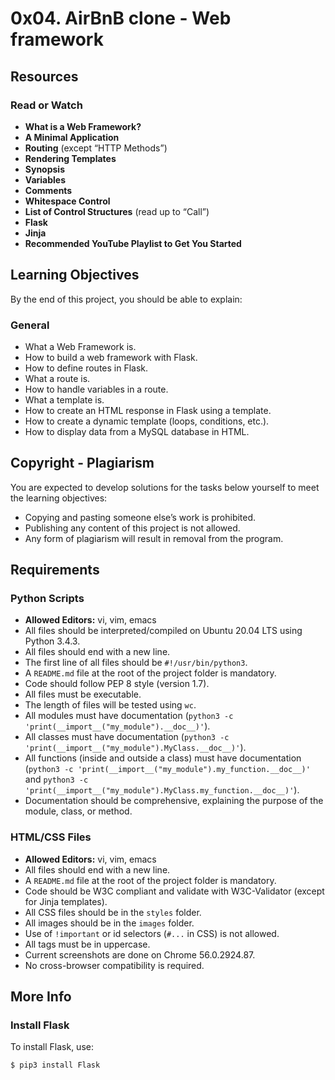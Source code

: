 # 0x04. AirBnB clone - Web framework

## Resources

### Read or Watch

- **What is a Web Framework?**
- **A Minimal Application**
- **Routing** (except “HTTP Methods”)
- **Rendering Templates**
- **Synopsis**
- **Variables**
- **Comments**
- **Whitespace Control**
- **List of Control Structures** (read up to “Call”)
- **Flask**
- **Jinja**
- **Recommended YouTube Playlist to Get You Started**

## Learning Objectives

By the end of this project, you should be able to explain:

### General

- What a Web Framework is.
- How to build a web framework with Flask.
- How to define routes in Flask.
- What a route is.
- How to handle variables in a route.
- What a template is.
- How to create an HTML response in Flask using a template.
- How to create a dynamic template (loops, conditions, etc.).
- How to display data from a MySQL database in HTML.

## Copyright - Plagiarism

You are expected to develop solutions for the tasks below yourself to meet the learning objectives:

- Copying and pasting someone else’s work is prohibited.
- Publishing any content of this project is not allowed.
- Any form of plagiarism will result in removal from the program.

## Requirements

### Python Scripts

- **Allowed Editors:** vi, vim, emacs
- All files should be interpreted/compiled on Ubuntu 20.04 LTS using Python 3.4.3.
- All files should end with a new line.
- The first line of all files should be `#!/usr/bin/python3`.
- A `README.md` file at the root of the project folder is mandatory.
- Code should follow PEP 8 style (version 1.7).
- All files must be executable.
- The length of files will be tested using `wc`.
- All modules must have documentation (`python3 -c 'print(__import__("my_module").__doc__)'`).
- All classes must have documentation (`python3 -c 'print(__import__("my_module").MyClass.__doc__)'`).
- All functions (inside and outside a class) must have documentation (`python3 -c 'print(__import__("my_module").my_function.__doc__)'` and `python3 -c 'print(__import__("my_module").MyClass.my_function.__doc__)'`).
- Documentation should be comprehensive, explaining the purpose of the module, class, or method.

### HTML/CSS Files

- **Allowed Editors:** vi, vim, emacs
- All files should end with a new line.
- A `README.md` file at the root of the project folder is mandatory.
- Code should be W3C compliant and validate with W3C-Validator (except for Jinja templates).
- All CSS files should be in the `styles` folder.
- All images should be in the `images` folder.
- Use of `!important` or id selectors (`#...` in CSS) is not allowed.
- All tags must be in uppercase.
- Current screenshots are done on Chrome 56.0.2924.87.
- No cross-browser compatibility is required.

## More Info

### Install Flask

To install Flask, use:

```bash
$ pip3 install Flask
